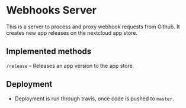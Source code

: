# Webhooks Server

This is a server to process and proxy webhook requests from Github.
It creates new app releases on the nextcloud app store.

## Implemented methods
`/release` – Releases an app version to the app store.

## Deployment
- Deployment is run through travis, once code is pushed to `master`.